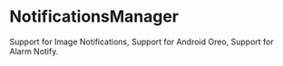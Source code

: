 # NotificationsManager
Support for Image Notifications,
Support for Android Oreo, 
Support for Alarm Notify.
